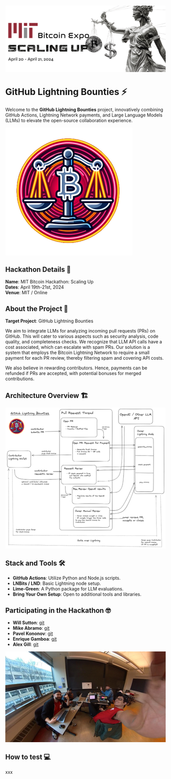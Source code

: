  ![alt text](https://github.com/MIT-Bitcoin-2024/lightning-bounty/blob/main/assets/img/banner.png?raw=true)

GitHub Lightning Bounties ⚡️
============================

Welcome to the **GitHub Lightning Bounties** project, innovatively combining GitHub Actions, Lightning Network payments, and Large Language Models (LLMs) to elevate the open-source collaboration experience.

 ![alt text](https://github.com/MIT-Bitcoin-2024/lightning-bounty/blob/main/assets/img/projectLogo3.png?raw=true)

Hackathon Details 🚀
--------------------

**Name**: MIT Bitcoin Hackathon: Scaling Up  
**Dates**: April 19th-21st, 2024  
**Venue**: MIT / Online  

About the Project 📝
--------------------

**Target Project**: GitHub Lightning Bounties

We aim to integrate LLMs for analyzing incoming pull requests (PRs) on GitHub. This will cater to various aspects such as security analysis, code quality, and completeness checks. We recognize that LLM API calls have a cost associated, which can escalate with spam PRs. Our solution is a system that employs the Bitcoin Lightning Network to require a small payment for each PR review, thereby filtering spam and covering API costs.

We also believe in rewarding contributors. Hence, payments can be refunded if PRs are accepted, with potential bonuses for merged contributions.

Architecture Overview 🏗️
-------------------------

 ![alt text](https://github.com/MIT-Bitcoin-2024/lightning-bounty/blob/main/assets/img/gh-bounty-1.png?raw=true)

Stack and Tools 🛠️
-------------------

*   **GitHub Actions**: Utilize Python and Node.js scripts.
*   **LNBits / LND**: Basic Lightning node setup.
*   **Lime-Green**: A Python package for LLM evaluations.
*   **Bring Your Own Setup**: Open to additional tools and libraries.

Participating in the Hackathon 🤓
---------------------------------

*   **Will Sutton**: [git](https://github.com/sutt/gha-tut)
*   **Mike Abramo**: [git](https://github.com/SonnyMonroe)
*   **Pavel Kononov**: [git](https://github.com/super-jaba)
*   **Enrique Gamboa**: [git](https://github.com/jegamboafuentes)
*   **Alex Gill**: [git](https://github.com/devopsgill)

 ![alt text](https://github.com/MIT-Bitcoin-2024/lightning-bounty/blob/main/assets/img/team_picture.jpg?raw=true)

How to test 💻
-----------------

xxx